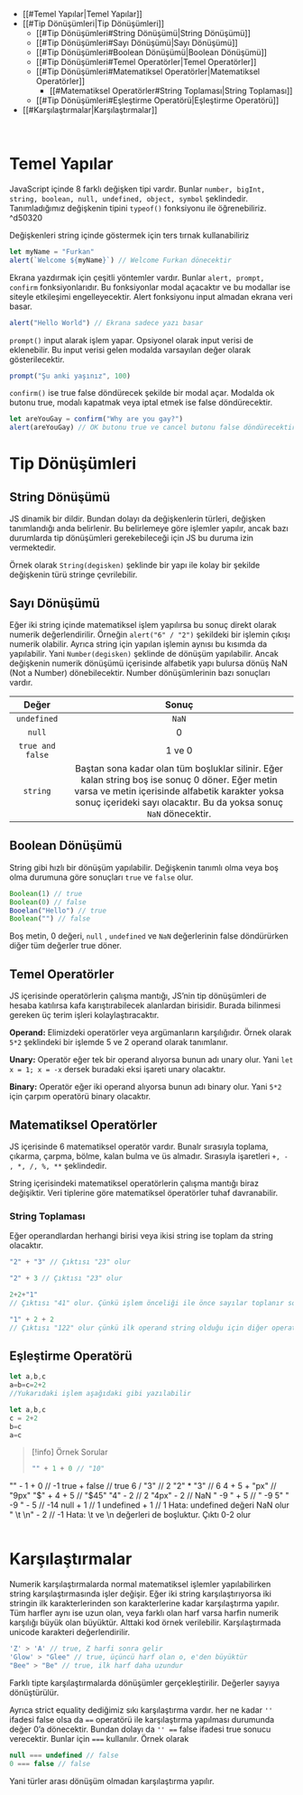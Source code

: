 - [[#Temel Yapılar|Temel Yapılar]]
- [[#Tip Dönüşümleri|Tip Dönüşümleri]]
	- [[#Tip Dönüşümleri#String Dönüşümü|String Dönüşümü]]
	- [[#Tip Dönüşümleri#Sayı Dönüşümü|Sayı Dönüşümü]]
	- [[#Tip Dönüşümleri#Boolean Dönüşümü|Boolean Dönüşümü]]
	- [[#Tip Dönüşümleri#Temel Operatörler|Temel Operatörler]]
	- [[#Tip Dönüşümleri#Matematiksel Operatörler|Matematiksel Operatörler]]
		- [[#Matematiksel Operatörler#String Toplaması|String Toplaması]]
	- [[#Tip Dönüşümleri#Eşleştirme Operatörü|Eşleştirme Operatörü]]
- [[#Karşılaştırmalar|Karşılaştırmalar]]


<br> 

# Temel Yapılar
JavaScript içinde 8 farklı değişken tipi vardır. Bunlar `number, bigInt, string, boolean, null, undefined, object, symbol` şeklindedir. Tanımladığımız değişkenin tipini `typeof()` fonksiyonu ile öğrenebiliriz. ^d50320

Değişkenleri string içinde göstermek için ters tırnak kullanabiliriz

```js
let myName = "Furkan"
alert(`Welcome ${myName}`) // Welcome Furkan dönecektir
```

Ekrana yazdırmak için çeşitli yöntemler vardır. Bunlar `alert, prompt, confirm` fonksiyonlarıdır. Bu fonksiyonlar modal açacaktır ve bu modallar ise siteyle etkileşimi engelleyecektir. Alert fonksiyonu input almadan ekrana veri basar.

```js
alert("Hello World") // Ekrana sadece yazı basar
```

`prompt()` input alarak işlem yapar. Opsiyonel olarak input verisi de eklenebilir. Bu input verisi gelen modalda varsayılan değer olarak gösterilecektir.

```js
prompt("Şu anki yaşınız", 100) 
```

`confirm()` ise true false döndürecek şekilde bir modal açar. Modalda ok butonu true, modalı kapatmak veya iptal etmek ise false döndürecektir.

```js
let areYouGay = confirm("Why are you gay?")
alert(areYouGay) // OK butonu true ve cancel butonu false döndürecektir
```

# Tip Dönüşümleri

## String Dönüşümü
JS dinamik bir dildir. Bundan dolayı da değişkenlerin türleri, değişken tanımlandığı anda belirlenir. Bu belirlemeye göre işlemler yapılır, ancak bazı durumlarda tip dönüşümleri gerekebileceği için JS bu duruma izin vermektedir.

Örnek olarak `String(degisken)` şeklinde bir yapı ile kolay bir şekilde değişkenin türü stringe çevrilebilir.

## Sayı Dönüşümü
Eğer iki string içinde matematiksel işlem yapılırsa bu sonuç direkt olarak numerik değerlendirilir. Örneğin `alert("6" / "2")` şekildeki bir işlemin çıkışı numerik olabilir. Ayrıca string için yapılan işlemin aynısı bu kısımda da yapılabilir. Yani `Number(degisken)` şeklinde de dönüşüm yapılabilir. Ancak değişkenin numerik dönüşümü içerisinde alfabetik yapı bulursa dönüş NaN (Not a Number) dönebilecektir. Number dönüşümlerinin bazı sonuçları vardır.

| Değer            | Sonuç                                                                                                                                                                                                                    |
| :----------------: | :------------------------------------------------------------------------------------------------------------------------------------------------------------------------------------------------------------------------: |
| `undefined`      | `NaN`                                                                                                                                                                                                                    |
| `null`           | 0                                                                                                                                                                                                                        |
| `true and false` | 1 ve 0                                                                                                                                                                                                                   |
| `string`         | Baştan sona kadar olan tüm boşluklar silinir. Eğer kalan string boş ise sonuç 0 döner. Eğer metin varsa ve metin içerisinde alfabetik karakter yoksa sonuç içerideki sayı olacaktır. Bu da yoksa sonuç `NaN` dönecektir. |


## Boolean Dönüşümü
String gibi hızlı bir dönüşüm yapılabilir. Değişkenin tanımlı olma veya boş olma durumuna göre sonuçları `true` ve `false` olur.

```js
Boolean(1) // true
Boolean(0) // false
Booelan("Hello") // true
Boolean("") // false
```
Boş metin, 0 değeri, `null` , `undefined` ve `NaN` değerlerinin false döndürürken diğer tüm değerler true döner.


## Temel Operatörler
JS içerisinde operatörlerin çalışma mantığı, JS’nin tip dönüşümleri de hesaba katılırsa kafa karıştırabilecek alanlardan birisidir. Burada bilinmesi gereken üç terim işleri kolaylaştıracaktır.

**Operand:** Elimizdeki operatörler veya argümanların karşılığıdır. Örnek olarak `5*2` şeklindeki bir işlemde 5 ve 2 operand olarak tanımlanır.

**Unary:** Operatör eğer tek bir operand alıyorsa bunun adı unary olur. Yani `let x = 1; x = -x` dersek buradaki eksi işareti unary olacaktır.

**Binary:** Operatör eğer iki operand alıyorsa bunun adı binary olur. Yani `5*2` için çarpım operatörü binary olacaktır.

## Matematiksel Operatörler

JS içerisinde 6 matematiksel operatör vardır. Bunalr sırasıyla toplama, çıkarma, çarpma, bölme, kalan bulma ve üs almadır. Sırasıyla işaretleri `+, - , *, /, %, **` şeklindedir.

String içerisindeki matematiksel operatörlerin çalışma mantığı biraz değişiktir. Veri tiplerine göre matematiksel öperatörler tuhaf davranabilir.

### String Toplaması

Eğer operandlardan herhangi birisi veya ikisi string ise toplam da string olacaktır.

```js
"2" + "3" // Çıktısı "23" olur

"2" + 3 // Çıktısı "23" olur

2+2+"1" 
// Çıktısı "41" olur. Çünkü işlem önceliği ile önce sayılar toplanır sonra dönüşüm olur 

"1" + 2 + 2 
// Çıktısı "122" olur çünkü ilk operand string olduğu için diğer operatörler de string olacaktır.
```

## Eşleştirme Operatörü
```js
let a,b,c
a=b=c=2+2
//Yukarıdaki işlem aşağıdaki gibi yazılabilir

let a,b,c
c = 2+2
b=c
a=c
```

>[!info] Örnek Sorular
>```js
>"" + 1 + 0 // "10"
"" - 1 + 0 // -1
true + false // true
6 / "3" // 2
"2" * "3" // 6
4 + 5 + "px" // "9px"
"$" + 4 + 5 // "$45"
"4" - 2 // 2
"4px" - 2 // NaN
"  -9  " + 5 // " -9 5"
"  -9  " - 5 // -14
null + 1 // 1
undefined + 1 // 1 Hata: undefined değeri NaN olur
" \t \n" - 2 // -1 Hata: \t ve \n değerleri de boşluktur. Çıktı 0-2 olur
>```

# Karşılaştırmalar
Numerik karşılaştırmalarda normal matematiksel işlemler yapılabilirken string karşılaştırmasında işler değişir. Eğer iki string karşılaştırıyorsa iki stringin ilk karakterlerinden son karakterlerine kadar karşılaştırma yapılır. Tüm harfler aynı ise uzun olan, veya farklı olan harf varsa harfin numerik karşılığı büyük olan büyüktür. Alttaki kod örnek verilebilir. Karşılaştırmada unicode karakteri değerlendirilir.

```js
'Z' > 'A' // true, Z harfi sonra gelir
'Glow' > "Glee" // true, üçüncü harf olan o, e'den büyüktür
"Bee" > "Be" // true, ilk harf daha uzundur
```
Farklı tipte karşılaştırmalarda dönüşümler gerçekleştirilir. Değerler sayıya dönüştürülür.

Ayrıca strict equality dediğimiz sıkı karşılaştırma vardır. her ne kadar ` '' ` ifadesi false olsa da `==` operatörü ile karşılaştırma yapılması durumunda değer 0’a dönecektir. Bundan dolayı da `'' ==` false ifadesi true sonucu verecektir. Bunlar için `===` kullanılır. Örnek olarak

```js
null === undefined // false
0 === false // false
```

Yani türler arası dönüşüm olmadan karşılaştırma yapılır.